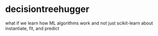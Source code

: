 # decisiontreehugger
what if we learn how ML algorithms work and not just scikit-learn about instantiate, fit, and predict
